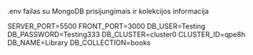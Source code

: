 .env failas su MongoDB prisijungimais ir kolekcijos informacija

SERVER_PORT=5500
FRONT_PORT=3000
DB_USER=Testing
DB_PASSWORD=Testing333
DB_CLUSTER=cluster0
CLUSTER_ID=qpe8h
DB_NAME=Library
DB_COLLECTION=books